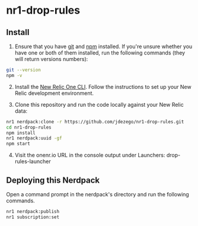 # nr1-drop-rules

## Install

1. Ensure that you have [git](https://git-scm.com/book/en/v2/Getting-Started-Installing-Git) and [npm](https://www.npmjs.com/get-npm) installed. If you're unsure whether you have one or both of them installed, run the following commands (they will return versions numbers):

```bash
git --version
npm -v
```

2. Install the [New Relic One CLI](https://one.newrelic.com/launcher/developer-center.launcher). Follow the instructions to set up your New Relic development environment.

3. Clone this repository and run the code locally against your New Relic data:

```bash
nr1 nerdpack:clone -r https://github.com/jdezego/nr1-drop-rules.git
cd nr1-drop-rules
npm install
nr1 nerdpack:uuid -gf
npm start
```

4. Visit the onenr.io URL in the console output under Launchers: drop-rules-launcher

## Deploying this Nerdpack

Open a command prompt in the nerdpack's directory and run the following commands.

```bash
nr1 nerdpack:publish
nr1 subscription:set
